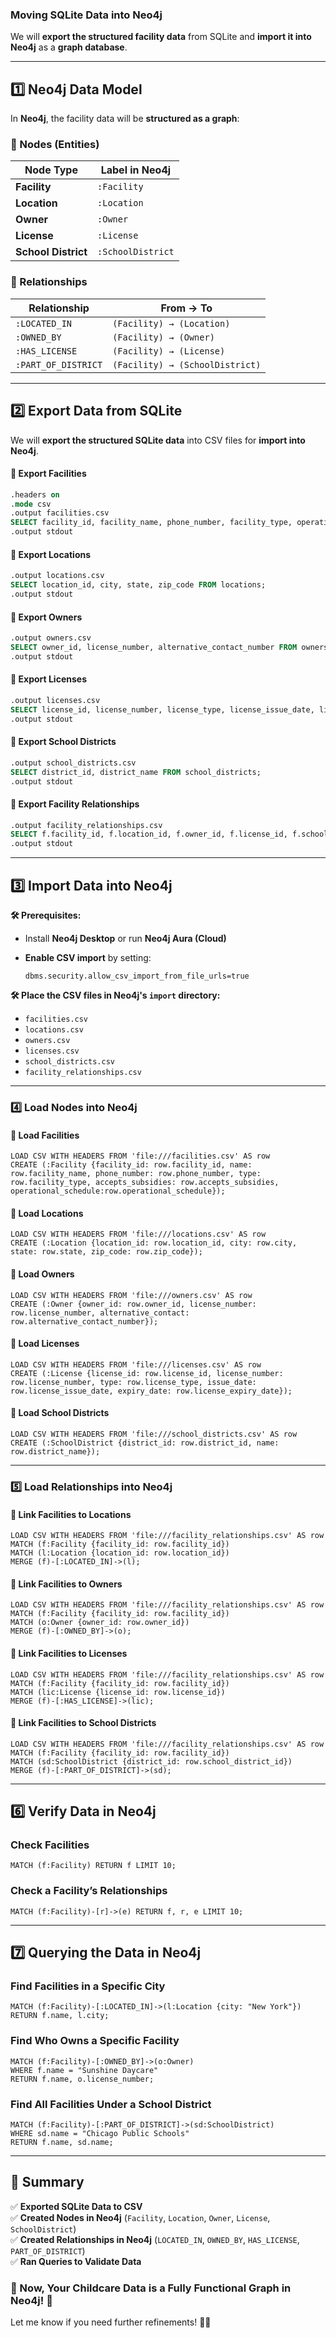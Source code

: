 ### **Moving SQLite Data into Neo4j**

We will **export the structured facility data** from SQLite and **import it into Neo4j** as a **graph database**.

---

## **1️⃣ Neo4j Data Model**

In **Neo4j**, the facility data will be **structured as a graph**:

### **🔹 Nodes (Entities)**

|**Node Type**|**Label in Neo4j**|
|---|---|
|**Facility**|`:Facility`|
|**Location**|`:Location`|
|**Owner**|`:Owner`|
|**License**|`:License`|
|**School District**|`:SchoolDistrict`|

### **🔸 Relationships**

|**Relationship**|**From → To**|
|---|---|
|`:LOCATED_IN`|`(Facility) → (Location)`|
|`:OWNED_BY`|`(Facility) → (Owner)`|
|`:HAS_LICENSE`|`(Facility) → (License)`|
|`:PART_OF_DISTRICT`|`(Facility) → (SchoolDistrict)`|

---

## **2️⃣ Export Data from SQLite**

We will **export the structured SQLite data** into CSV files for **import into Neo4j**.

#### **🔹 Export Facilities**

```sql
.headers on
.mode csv
.output facilities.csv
SELECT facility_id, facility_name, phone_number, facility_type, operational_schedule, accepts_subsidies, FROM facilities;
.output stdout
```

#### **🔹 Export Locations**

```sql
.output locations.csv
SELECT location_id, city, state, zip_code FROM locations;
.output stdout
```

#### **🔹 Export Owners**

```sql
.output owners.csv
SELECT owner_id, license_number, alternative_contact_number FROM owners;
.output stdout
```

#### **🔹 Export Licenses**

```sql
.output licenses.csv
SELECT license_id, license_number, license_type, license_issue_date, license_expiry_date FROM licenses;
.output stdout
```

#### **🔹 Export School Districts**

```sql
.output school_districts.csv
SELECT district_id, district_name FROM school_districts;
.output stdout
```

#### **🔹 Export Facility Relationships**

```sql
.output facility_relationships.csv
SELECT f.facility_id, f.location_id, f.owner_id, f.license_id, f.school_district_id FROM facilities f;
.output stdout
```

---

## **3️⃣ Import Data into Neo4j**

**🛠 Prerequisites:**

- Install **Neo4j Desktop** or run **Neo4j Aura (Cloud)**
- **Enable CSV import** by setting:
    
    ```
    dbms.security.allow_csv_import_from_file_urls=true
    ```
    

**🛠 Place the CSV files in Neo4j's `import` directory:**

- `facilities.csv`
- `locations.csv`
- `owners.csv`
- `licenses.csv`
- `school_districts.csv`
- `facility_relationships.csv`

---

### **4️⃣ Load Nodes into Neo4j**

#### **🔹 Load Facilities**

```cypher
LOAD CSV WITH HEADERS FROM 'file:///facilities.csv' AS row
CREATE (:Facility {facility_id: row.facility_id, name: row.facility_name, phone_number: row.phone_number, type: row.facility_type, accepts_subsidies: row.accepts_subsidies, operational_schedule:row.operational_schedule});
```

#### **🔹 Load Locations**

```cypher
LOAD CSV WITH HEADERS FROM 'file:///locations.csv' AS row
CREATE (:Location {location_id: row.location_id, city: row.city, state: row.state, zip_code: row.zip_code});
```

#### **🔹 Load Owners**

```cypher
LOAD CSV WITH HEADERS FROM 'file:///owners.csv' AS row
CREATE (:Owner {owner_id: row.owner_id, license_number: row.license_number, alternative_contact: row.alternative_contact_number});
```

#### **🔹 Load Licenses**

```cypher
LOAD CSV WITH HEADERS FROM 'file:///licenses.csv' AS row
CREATE (:License {license_id: row.license_id, license_number: row.license_number, type: row.license_type, issue_date: row.license_issue_date, expiry_date: row.license_expiry_date});
```

#### **🔹 Load School Districts**

```cypher
LOAD CSV WITH HEADERS FROM 'file:///school_districts.csv' AS row
CREATE (:SchoolDistrict {district_id: row.district_id, name: row.district_name});
```

---

### **5️⃣ Load Relationships into Neo4j**

#### **🔹 Link Facilities to Locations**

```cypher
LOAD CSV WITH HEADERS FROM 'file:///facility_relationships.csv' AS row
MATCH (f:Facility {facility_id: row.facility_id})
MATCH (l:Location {location_id: row.location_id})
MERGE (f)-[:LOCATED_IN]->(l);
```

#### **🔹 Link Facilities to Owners**

```cypher
LOAD CSV WITH HEADERS FROM 'file:///facility_relationships.csv' AS row
MATCH (f:Facility {facility_id: row.facility_id})
MATCH (o:Owner {owner_id: row.owner_id})
MERGE (f)-[:OWNED_BY]->(o);
```

#### **🔹 Link Facilities to Licenses**

```cypher
LOAD CSV WITH HEADERS FROM 'file:///facility_relationships.csv' AS row
MATCH (f:Facility {facility_id: row.facility_id})
MATCH (lic:License {license_id: row.license_id})
MERGE (f)-[:HAS_LICENSE]->(lic);
```

#### **🔹 Link Facilities to School Districts**

```cypher
LOAD CSV WITH HEADERS FROM 'file:///facility_relationships.csv' AS row
MATCH (f:Facility {facility_id: row.facility_id})
MATCH (sd:SchoolDistrict {district_id: row.school_district_id})
MERGE (f)-[:PART_OF_DISTRICT]->(sd);
```

---

## **6️⃣ Verify Data in Neo4j**

### **Check Facilities**

```cypher
MATCH (f:Facility) RETURN f LIMIT 10;
```

### **Check a Facility’s Relationships**

```cypher
MATCH (f:Facility)-[r]->(e) RETURN f, r, e LIMIT 10;
```

---

## **7️⃣ Querying the Data in Neo4j**

### **Find Facilities in a Specific City**

```cypher
MATCH (f:Facility)-[:LOCATED_IN]->(l:Location {city: "New York"})
RETURN f.name, l.city;
```

### **Find Who Owns a Specific Facility**

```cypher
MATCH (f:Facility)-[:OWNED_BY]->(o:Owner)
WHERE f.name = "Sunshine Daycare"
RETURN f.name, o.license_number;
```

### **Find All Facilities Under a School District**

```cypher
MATCH (f:Facility)-[:PART_OF_DISTRICT]->(sd:SchoolDistrict)
WHERE sd.name = "Chicago Public Schools"
RETURN f.name, sd.name;
```

---

## **🚀 Summary**

✅ **Exported SQLite Data to CSV**  
✅ **Created Nodes in Neo4j** (`Facility`, `Location`, `Owner`, `License`, `SchoolDistrict`)  
✅ **Created Relationships in Neo4j** (`LOCATED_IN`, `OWNED_BY`, `HAS_LICENSE`, `PART_OF_DISTRICT`)  
✅ **Ran Queries to Validate Data**

### **🌟 Now, Your Childcare Data is a Fully Functional Graph in Neo4j! 🚀**

Let me know if you need further refinements! 🚀🔥
